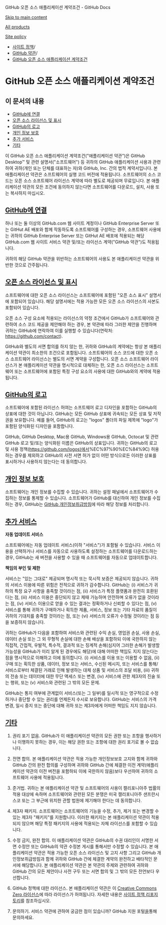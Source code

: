 GitHub 오픈 소스 애플리케이션 계약조건 - GitHub Docs

[Skip to main content](#main-content)

[All products](/ko)

[Site policy](/site-policy)

* [사이트 정책](/ko/site-policy)/
* [GitHub 약관](/ko/site-policy/github-terms)/
* [GitHub 오픈 소스 애플리케이션 계약조건](/ko/site-policy/github-terms/github-open-source-applications-terms-and-conditions)

GitHub 오픈 소스 애플리케이션 계약조건
==========

이 문서의 내용
----------

* [GitHub에 연결](#connecting-to-github)
* [오픈 소스 라이선스 및 표시](#open-source-licenses-and-notices)
* [GitHub의 로고](#githubs-logos)
* [개인 정보 보호](#privacy)
* [추가 서비스](#additional-services)
* [기타](#miscellanea)

이 GitHub 오픈 소스 애플리케이션 계약조건("애플리케이션 약관")은 GitHub Desktop™ 및 관련 설명서("소프트웨어") 등 귀하의 GitHub 애플리케이션 사용과 관련하여 귀하(개인 또는 단체를 대표하는 자)와 GitHub, Inc. 간의 법적 계약서입니다. 본 애플리케이션 약관은 소프트웨어의 실행 코드 버전에 적용됩니다. 소프트웨어의 소스 코드는 오픈 소스 소프트웨어 라이선스 계약에 따라 별도로 제공되며 무료입니다. 본 애플리케이션 약관의 모든 조건에 동의하지 않는다면 소프트웨어를 다운로드, 설치, 사용 또는 복사하지 마십시오.

[GitHub에 연결](#connecting-to-github)
----------

하나 또는 둘 이상의 GitHub.com 웹 사이트 계정이나 GitHub Enterprise Server 또는 GitHut AE 배포와 함께 작동하도록 소프트웨어를 구성하는 경우, 소프트웨어 사용에는 귀하의 GitHub Enterprise Server 또는 GitHut AE 배포에 적용되는 해당 GitHub.com 웹 사이트 서비스 약관 및/또는 라이선스 계약("GitHub 약관")도 적용됩니다.

귀하의 해당 GitHub 약관을 위반하는 소프트웨어의 사용도 본 애플리케이션 약관을 위반한 것으로 간주됩니다.

[오픈 소스 라이선스 및 표시](#open-source-licenses-and-notices)
----------

소프트웨어에 대한 오픈 소스 라이선스는 소프트웨어에 포함된 "오픈 소스 표시" 설명서에 포함되어 있습니다. 해당 설명서에는 적용 가능한 모든 오픈 소스 라이선스의 사본도 포함되어 있습니다.

오픈 소스 구성 요소에 적용되는 라이선스의 약정 조건에서 GitHub가 소프트웨어와 관련하여 소스 코드 제공을 제안해야 하는 경우, 본 약관에 따라 그러한 제안을 진행하며 귀하는 GitHub에 연락하여 이를 실행할 수 있습니다(연락처: <https://github.com/contact>).

GitHub와 별도의 서면 합의를 하지 않는 한, 귀하와 GitHub의 계약에는 항상 본 애플리케이션 약관이 최소한의 조건으로 포함됩니다. 소프트웨어의 소스 코드에 대한 오픈 소스 소프트웨어 라이선스는 별도의 서면 계약을 구성합니다. 오픈 소스 소프트웨어 라이선스가 본 애플리케이션 약관을 명시적으로 대체하는 한, 오픈 소스 라이선스는 소프트웨어 또는 소프트웨어에 포함된 특정 구성 요소의 사용에 대한 GitHub와의 계약에 적용됩니다.

[GitHub의 로고](#githubs-logos)
----------

소프트웨어에 포함된 라이선스 허여는 소프트웨어 로고 디자인을 포함하는 GitHub의 상표에 대한 것이 아닙니다. GitHub는 모든 GitHub 상표에 귀속되는 모든 상표 및 저작권을 보유합니다. 예를 들어, GitHub의 로고는 "logos" 폴더의 파일 제목에 "logo"가 포함된 양식화된 디자인을 포함합니다.

GitHub, GitHub Desktop, Mac용 GitHub, Windows용 GitHub, Octocat 및 관련 GitHub 로고 및/또는 양식화된 이름은 GitHub의 상표입니다. 귀하는 GitHub의 로고 및 사용 정책([https://github.com/logos)에서](https://github.com/logos)%EC%97%90%EC%84%9C) 허용하는 경우를 제외하고 GitHub의 사전 서면 허가 없이 어떤 방식으로든 이러한 상표를 표시하거나 사용하지 않는다는 데 동의합니다.

[개인 정보 보호](#privacy)
----------

소프트웨어는 개인 정보를 수집할 수 있습니다. 귀하는 설정 패널에서 소프트웨어가 수집하는 정보를 통제할 수 있습니다. 소프트웨어가 GitHub를 대신하여 개인 정보를 수집하는 경우, GitHub는 [GitHub 개인정보취급방침](/ko/site-policy/privacy-policies/github-privacy-statement)에 따라 해당 정보를 처리합니다.

[추가 서비스](#additional-services)
----------

**자동 업데이트 서비스**

소프트웨어에는 자동 업데이트 서비스(이하 "서비스")가 포함될 수 있습니다. 서비스 이용을 선택하거나 서비스를 자동으로 사용하도록 설정하는 소프트웨어를 다운로드하는 경우, GitHub는 새 버전을 사용할 수 있을 때 소프트웨어를 자동으로 업데이트합니다.

**책임의 부인 및 제한**

서비스는 "있는 그대로" 제공되며 명시적 또는 묵시적 보증은 제공되지 않습니다. 귀하의 서비스 이용에 따른 위험은 전적으로 귀하가 감수합니다. GitHub는 (i) 서비스가 귀하의 특정 요구 사항을 충족할 것이라는 점, (ii) 서비스가 특정 플랫폼과 완전히 호환된다는 점, (iii) 서비스 이용은 중단되지 않고 제때 가능하며 안전하며 오류가 없을 것이라는 점, (iv) 서비스 이용으로 얻을 수 있는 결과는 정확하거나 신뢰할 수 있다는 점, (v) 서비스를 통해 귀하가 구매하거나 획득한 제품, 서비스, 정보 또는 기타 자료의 품질이 귀하의 기대치를 충족할 것이라는 점, 또는 (vi) 서비스의 오류가 수정될 것이라는 점 등을 보증하지 않습니다.

귀하는 GitHub가 다음을 포함하여 서비스와 관련된 수익 손실, 영업권 손실, 사용 손실, 데이터 손실 또는 그 외 무형적 손실에 대한 손해 배상을 포함하되 이에 국한하지 않는 직접적, 간접적, 우발적, 특수적, 결과적 또는 징계적 손해(심지어 그러한 손해가 발생할 가능성을 GitHub가 미리 알게 된 경우에도 해당)에 대해 어떠한 책임도 지지 않는다는 점을 명시적으로 이해하고 이에 동의합니다. (i) 서비스를 이용 또는 이용할 수 없음, (ii) 구매 또는 획득한 상품, 데이터, 정보 또는 서비스, 수신된 메시지, 또는 서비스를 통해/서비스로부터 체결된 거래로 인해 발생하는 대체 상품 및 서비스의 조달 비용, (iii) 귀하의 전송 또는 데이터에 대한 무단 액세스 또는 변경, (iv) 서비스에 관한 제3자의 진술 또는 행위, 또는 (v) 서비스와 관련된 그 밖의 모든 문제.

GitHub는 통지 여부에 관계없이 서비스(또는 그 일부)를 일시적 또는 영구적으로 수정하거나 중단할 수 있는 권리를 언제든지 수시로 보유합니다. GitHub는 서비스의 가격 변경, 일시 중지 또는 중단에 대해 귀하 또는 제3자에게 어떠한 책임도 지지 않습니다.

[기타](#miscellanea)
----------

1. 권리 포기 없음. GitHub가 이 애플리케이션 약관의 모든 권한 또는 조항을 행사하거나 이행하지 못하는 경우, 이는 해당 권한 또는 조항에 대한 권리 포기로 볼 수 없습니다.

2. 전면 합의. 본 애플리케이션 약관은 적용 가능한 개인정보보호 고지와 함께 귀하와 GitHub 간의 완전 합의를 구성하며 귀하와 GitHub 간에 체결한 이전 계약(애플리케이션 약관의 이전 버전을 포함하되 이에 국한하지 않음)보다 우선하여 귀하의 소프트웨어 사용에 적용됩니다.

3. 준거법. 귀하는 본 애플리케이션 약관 및 소프트웨어의 사용이 캘리포니아주 법률의 적용 대상에 속하며 소프트웨어와 관련된 모든 분쟁은 미국 캘리포니아주 샌프란시스코 또는 그 부근에 위치한 관할 법원에 제기해야 한다는 데 동의합니다.

4. 제3자 패키지. 소프트웨어는 소프트웨어의 기능을 수정, 추가, 제거 또는 변경할 수 있는 제3자 "패키지"를 지원합니다. 이러한 패키지는 본 애플리케이션 약관이 적용되지 않으며 해당 특정 패키지의 사용에 적용되는 자체 라이선스를 포함할 수 있습니다.

5. 수정 금지, 완전 합의. 이 애플리케이션 약관은 GitHub의 수권 대리인이 서명한 서면 수정안 또는 GitHub의 약관 수정본 게시를 통해서만 수정할 수 있습니다. 본 애플리케이션 약관은 적용 가능한 오픈 소스 라이선스 및 고지 사항 그리고 GitHub 개인정보취급방침과 함께 귀하와 GitHub 간에 체결한 계약의 완전하고 배타적인 문서에 해당합니다. 본 애플리케이션 약관은 본 약관의 주제와 관련하여 귀하와 GitHub 간의 모든 제안이나 사전 구두 또는 서면 합의 및 그 밖의 모든 전언보다 우선합니다.

6. GitHub 정책에 대한 라이선스. 본 애플리케이션 약관은 이 [Creative Commons Zero 라이선스](https://creativecommons.org/publicdomain/zero/1.0/)에 따라 라이선스가 허여됩니다. 자세한 내용은 [사이트 정책 리포지토리](https://github.com/github/site-policy#license)를 참조하십시오.

7. 문의하기. 서비스 약관에 관하여 궁금한 점이 있습니까? GitHub 지원 포털[을](https://support.github.com/)통해 문의하세요.
